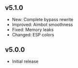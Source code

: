 ## v5.1.0
- New: Complete bypass rewrite
- Improved: Aimbot smoothness
- Fixed: Memory leaks
- Changed: ESP colors

## v5.0.0
- Initial release
